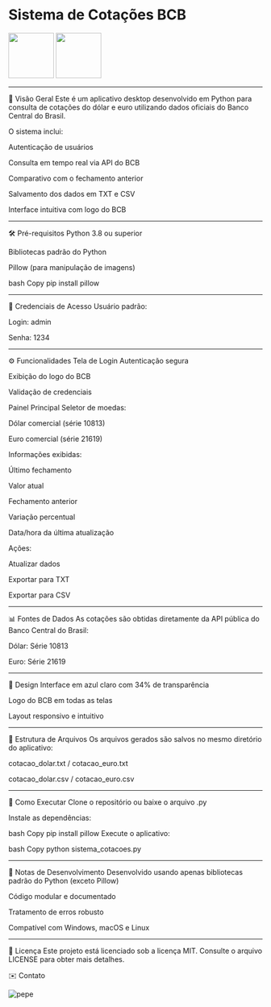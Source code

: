 # Sistema de Cotações BCB

<img src="https://github.com/user-attachments/assets/fa8327ea-b037-4334-9b23-98178193ef6e" width="90" />
<img src="https://github.com/user-attachments/assets/5d9e43ee-019a-45bd-9273-b283262c977b" width="90" />

---

📌 Visão Geral
Este é um aplicativo desktop desenvolvido em Python para consulta de cotações do dólar e euro utilizando dados oficiais do Banco Central do Brasil. 

O sistema inclui:

Autenticação de usuários

Consulta em tempo real via API do BCB

Comparativo com o fechamento anterior

Salvamento dos dados em TXT e CSV

Interface intuitiva com logo do BCB

---

🛠️ Pré-requisitos
Python 3.8 ou superior

Bibliotecas padrão do Python

Pillow (para manipulação de imagens)

bash
Copy
pip install pillow

---

🔐 Credenciais de Acesso
Usuário padrão:

Login: admin

Senha: 1234

---

⚙️ Funcionalidades
Tela de Login
Autenticação segura

Exibição do logo do BCB

Validação de credenciais

Painel Principal
Seletor de moedas:

Dólar comercial (série 10813)

Euro comercial (série 21619)

Informações exibidas:

Último fechamento

Valor atual

Fechamento anterior

Variação percentual

Data/hora da última atualização

Ações:

Atualizar dados

Exportar para TXT

Exportar para CSV

---

📊 Fontes de Dados
As cotações são obtidas diretamente da API pública do Banco Central do Brasil:

Dólar: Série 10813

Euro: Série 21619

---

🎨 Design
Interface em azul claro com 34% de transparência

Logo do BCB em todas as telas

Layout responsivo e intuitivo

---

📁 Estrutura de Arquivos
Os arquivos gerados são salvos no mesmo diretório do aplicativo:

cotacao_dolar.txt / cotacao_euro.txt

cotacao_dolar.csv / cotacao_euro.csv

---

🚀 Como Executar
Clone o repositório ou baixe o arquivo .py

Instale as dependências:

bash
Copy
pip install pillow
Execute o aplicativo:

bash
Copy
python sistema_cotacoes.py

---

📝 Notas de Desenvolvimento
Desenvolvido usando apenas bibliotecas padrão do Python (exceto Pillow)

Código modular e documentado

Tratamento de erros robusto

Compatível com Windows, macOS e Linux

---

📜 Licença
Este projeto está licenciado sob a licença MIT. Consulte o arquivo LICENSE para obter mais detalhes.

✉️ Contato

![pepe](https://github.com/user-attachments/assets/f2245289-602b-4515-a818-a472f93839f7)
